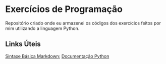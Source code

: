 # Exercícios de Programação
Repositório criado onde eu armazenei os códigos dos exercícios feitos por mim utilizando a linguagem Python.

## Links Úteis
[Sintaxe Básica Markdown](https://www.markdownguide.org/basic-syntax/); [Documentação Python](https://docs.python.org/pt-br/3/)
